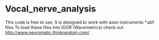 # Vocal_nerve_analysis
This code is free to use.
It is designed to work with axon instruments *.abf files
To load these files into IGOR (Wavemetrics) check out http://www.neuromatic.thinkrandom.com/
